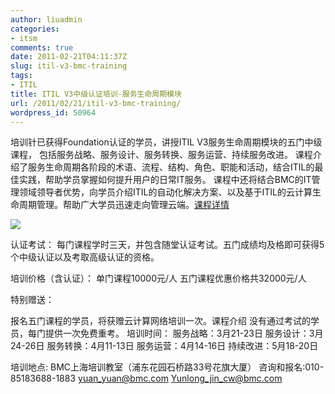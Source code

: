```yaml
---
author: liuadmin
categories:
- itsm
comments: true
date: 2011-02-21T04:11:37Z
slug: itil-v3-bmc-training
tags:
- ITIL
title: ITIL V3中级认证培训-服务生命周期模块
url: /2011/02/21/itil-v3-bmc-training/
wordpress_id: 50964
---
```


培训针已获得Foundation认证的学员，讲授ITIL V3服务生命周期模块的五门中级课程， 包括服务战略、服务设计、服务转换、服务运营、持续服务改进。
课程介绍了服务生命周期各阶段的术语、流程、结构、角色、职能和活动，结合ITIL的最佳实践，帮助学员掌握如何提升用户的日常IT服务。
课程中还将结合BMC的IT管理领域领导者优势，向学员介绍ITIL的自动化解决方案、以及基于ITIL的云计算生命周期管理。帮助广大学员迅速走向管理云端。[课程详情](http://www.bmc.com/education/learning-paths/itil-v3-certification-path.html)

[![](http://media.cms.bmc.com/images/edu-banner_solution_adoption_plan.jpg)](http://www.bmc.com/education/bsm-training-solution-adoption-plan.html)

认证考试：
每门课程学时三天，并包含随堂认证考试。五门成绩均及格即可获得5个中级认证以及考取高级认证的资格。

培训价格（含认证）：
单门课程10000元/人
五门课程优惠价格共32000元/人

特别赠送：


报名五门课程的学员，将获赠云计算网络培训一次。课程介绍
没有通过考试的学员，每门提供一次免费重考。
培训时间：
服务战略：3月21-23日
服务设计：3月24-26日
服务转换：4月11-13日
服务运营：4月14-16日
持续改进：5月18-20日

培训地点: BMC上海培训教室（浦东花园石桥路33号花旗大厦）
咨询和报名:010-85183688-1883  yuan_yuan@bmc.com  Yunlong_jin_cw@bmc.com
